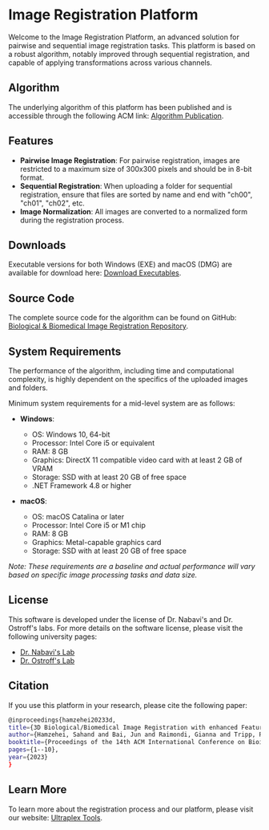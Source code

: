 # Image Registration Platform

Welcome to the Image Registration Platform, an advanced solution for pairwise and sequential image registration tasks. This platform is based on a robust algorithm, notably improved through sequential registration, and capable of applying transformations across various channels.

## Algorithm
The underlying algorithm of this platform has been published and is accessible through the following ACM link:
[Algorithm Publication](https://dl.acm.org/doi/abs/10.1145/3584371.3612965).

## Features

- **Pairwise Image Registration**: For pairwise registration, images are restricted to a maximum size of 300x300 pixels and should be in 8-bit format.
- **Sequential Registration**: When uploading a folder for sequential registration, ensure that files are sorted by name and end with "ch00", "ch01", "ch02", etc.
- **Image Normalization**: All images are converted to a normalized form during the registration process.

## Downloads
Executable versions for both Windows (EXE) and macOS (DMG) are available for download here:
[Download Executables](https://drive.google.com/drive/folders/1EQhWBDgfl3WsorAWo8MhXmH0gg4g8yNs?usp=sharing).

## Source Code
The complete source code for the algorithm can be found on GitHub:
[Biological & Biomedical Image Registration Repository](https://github.com/NabaviLab/Biological-Biomedical-Image-Registration).

## System Requirements

The performance of the algorithm, including time and computational complexity, is highly dependent on the specifics of the uploaded images and folders. 

Minimum system requirements for a mid-level system are as follows:

- **Windows**:
  - OS: Windows 10, 64-bit
  - Processor: Intel Core i5 or equivalent
  - RAM: 8 GB
  - Graphics: DirectX 11 compatible video card with at least 2 GB of VRAM
  - Storage: SSD with at least 20 GB of free space
  - .NET Framework 4.8 or higher

- **macOS**:
  - OS: macOS Catalina or later
  - Processor: Intel Core i5 or M1 chip
  - RAM: 8 GB
  - Graphics: Metal-capable graphics card
  - Storage: SSD with at least 20 GB of free space

*Note: These requirements are a baseline and actual performance will vary based on specific image processing tasks and data size.*

## License
This software is developed under the license of Dr. Nabavi's and Dr. Ostroff's labs. For more details on the software license, please visit the following university pages:
- [Dr. Nabavi's Lab](https://sheida-nabavi.uconn.edu/)
- [Dr. Ostroff's Lab](https://pnb.uconn.edu/person/linnaea/)

## Citation

If you use this platform in your research, please cite the following paper:

```bash
@inproceedings{hamzehei20233d,
title={3D Biological/Biomedical Image Registration with enhanced Feature Extraction and Outlier Detection},
author={Hamzehei, Sahand and Bai, Jun and Raimondi, Gianna and Tripp, Rebecca and Ostroff, Linnaea and Nabavi, Sheida},
booktitle={Proceedings of the 14th ACM International Conference on Bioinformatics, Computational Biology, and Health Informatics},
pages={1--10},
year={2023}
}
```

## Learn More
To learn more about the registration process and our platform, please visit our website:
[Ultraplex Tools](http://ultraplextools.cse.uconn.edu:5000/).


